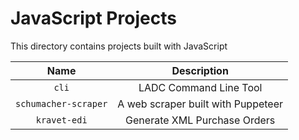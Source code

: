 # JavaScript Projects

This directory contains projects built with JavaScript

|         Name         |            Description             |
| :------------------: | :--------------------------------: |
|        `cli`         |       LADC Command Line Tool       |
| `schumacher-scraper` | A web scraper built with Puppeteer |
|     `kravet-edi`     |    Generate XML Purchase Orders    |
